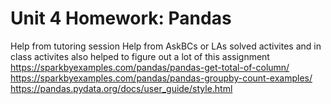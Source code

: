 # Unit 4 Homework: Pandas

Help from tutoring session
Help from AskBCs or LAs
solved activites and in class activites also helped to figure out a lot of this assignment
https://sparkbyexamples.com/pandas/pandas-get-total-of-column/
https://sparkbyexamples.com/pandas/pandas-groupby-count-examples/
https://pandas.pydata.org/docs/user_guide/style.html


